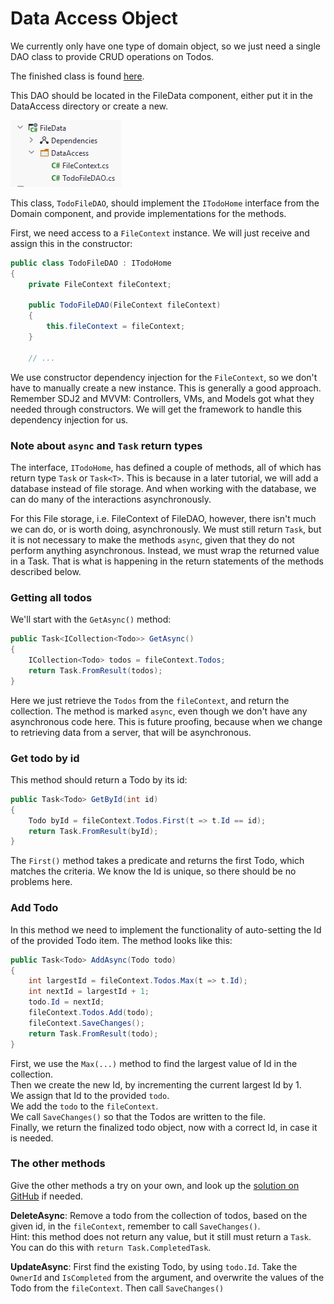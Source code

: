 # Data Access Object

We currently only have one type of domain object, so we just need a single DAO class to provide CRUD operations on Todos.

The finished class is found [here](https://github.com/TroelsMortensen/BlazorTodoApp/blob/Part1/FileData/DataAccess/TodoFileDAO.cs).

This DAO should be located in the FileData component, either put it in the DataAccess directory or create a new.

![img_11.png](Resources/img_11.png)

This class, `TodoFileDAO`, should implement the `ITodoHome` interface from the Domain component, and provide implementations for the
methods.

First, we need access to a `FileContext` instance. We will just receive and assign this in the constructor:

```csharp
public class TodoFileDAO : ITodoHome
{
    private FileContext fileContext;

    public TodoFileDAO(FileContext fileContext)
    {
        this.fileContext = fileContext;
    }
    
    // ...
```

We use constructor dependency injection for the `FileContext`, so we don't have to manually create a new instance. This is
generally a good approach.\
Remember SDJ2 and MVVM:
Controllers, VMs, and Models got what they needed through constructors. We will get the framework to handle this dependency
injection for us.

### Note about `async` and `Task` return types
The interface, `ITodoHome`, has defined a couple of methods, all of which has return type `Task` or `Task<T>`. This is because in a later tutorial, we will add a database instead of file storage.
And when working with the database, we can do many of the interactions asynchronously.

For this File storage, i.e. FileContext of FileDAO, however, there isn't much we can do, or is worth doing, asynchronously. We must still return `Task`, but it is not necessary to make the methods `async`, given that they do not perform anything asynchronous.
Instead, we must wrap the returned value in a Task. That is what is happening in the return statements of the methods described below.


### Getting all todos
We'll start with the `GetAsync()` method:
```csharp
public Task<ICollection<Todo>> GetAsync()
{
    ICollection<Todo> todos = fileContext.Todos;
    return Task.FromResult(todos);
}
```
Here we just retrieve the `Todos` from the `fileContext`, and return the collection. The method is marked `async`, even though we don't have any asynchronous code here.
This is future proofing, because when we change to retrieving data from a server, that will be asynchronous.

### Get todo by id
This method should return a Todo by its id:
```csharp
public Task<Todo> GetById(int id)
{
    Todo byId = fileContext.Todos.First(t => t.Id == id);
    return Task.FromResult(byId);
}
```
The `First()` method takes a predicate and returns the first Todo, which matches the criteria. We know the Id is unique, so there should be no problems here.

### Add Todo
In this method we need to implement the functionality of auto-setting the Id of the provided Todo item. The method looks like this:
```csharp
public Task<Todo> AddAsync(Todo todo)
{
    int largestId = fileContext.Todos.Max(t => t.Id);
    int nextId = largestId + 1;
    todo.Id = nextId;
    fileContext.Todos.Add(todo);
    fileContext.SaveChanges();
    return Task.FromResult(todo);
}
```
First, we use the `Max(...)` method to find the largest value of Id in the collection.  
Then we create the new Id, by incrementing the current largest Id by 1.  
We assign that Id to the provided `todo`.  
We add the `todo` to the `fileContext`.  
We call `SaveChanges()` so that the Todos are written to the file.  
Finally, we return the finalized todo object, now with a correct Id, in case it is needed.


### The other methods
Give the other methods a try on your own, and look up the [solution on GitHub](https://github.com/TroelsMortensen/BlazorTodoApp/blob/Part1/FileData/DataAccess/TodoFileDAO.cs) if needed.

**DeleteAsync**: Remove a todo from the collection of todos, based on the given id, in the `fileContext`, remember to call `SaveChanges()`.\
Hint: this method does not return any value, but it still must return a `Task`. You can do this with `return Task.CompletedTask`. 

**UpdateAsync**: First find the existing Todo, by using `todo.Id`. Take the `OwnerId` and `IsCompleted` from the argument, and overwrite the values of the Todo from the `fileContext`. Then call `SaveChanges()`
